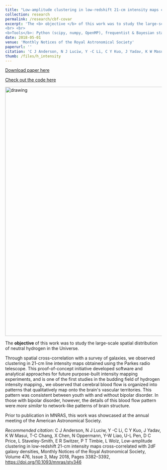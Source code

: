 ```yaml
---
title: "Low-amplitude clustering in low-redshift 21-cm intensity maps cross-correlated with 2dF galaxy densities"
collection: research
permalink: /research/cbf-covar
excerpt: 'The <b> objective </b> of this work was to study the large-scale spatial distribution of neutral hydrogen in the Universe.
<br> <br>
<b>Tools</b>: Python (scipy, numpy, OpenMP), frequentist & Bayesian statistics, high-performance computing'
date: 2018-05-01
venue: 'Monthly Notices of the Royal Astronomical Society'
paperurl: ''
citation: 'C J Anderson, N J Luciw, Y -C Li, C Y Kuo, J Yadav, K W Masui, T-C Chang, X Chen, N Oppermann, Y-W Liao, U-L Pen, D C Price, L Staveley-Smith, E R Switzer, P T Timbie, L Wolz, Low-amplitude clustering in low-redshift 21-cm intensity maps cross-correlated with 2dF galaxy densities, Monthly Notices of the Royal Astronomical Society, Volume 476, Issue 3, May 2018, Pages 3382–3392, https://doi.org/10.1093/mnras/sty346'
thumb: /files/h_intensity
---
```


[Download paper here](https://journals.sagepub.com/doi/10.1177/0271678X21989246?url_ver=Z39.88-2003&rfr_id=ori:rid:crossref.org&rfr_dat=cr_pub%20%200pubmed)

[Check out the code here](https://github.com/nluciw/cbf_covar_in-bd)

<img src="/files/h_intensity" alt="drawing" width="800" class="center"/>

The <b> objective </b> of this work was to study the large-scale spatial distribution of neutral hydrogen in the Universe. 

Through spatial cross-correlation with a survey of galaxies, we observed clustering in 21-cm line intensity maps obtained using the Parkes radio telescope. This proof-of-concept initiative developed software and analytical approaches for future purpose-built intensity mapping experiments, and is one of the first studies in the budding field of hydrogen intensity mapping., we observed that cerebral blood flow is organized into patterns that qualitatively map onto the brain's vascular territories. This pattern was consistent between youth with and without bipolar disorder. In those with bipolar disorder, however, the details of this blood flow pattern were <i> more similar </i> to network-like patterns of brain structure.  

Prior to publication in MNRAS, this work was showcased at the annual meeting of the American Astronomical Society.

<i>Recommended citation</i>: C J Anderson, N J Luciw, Y -C Li, C Y Kuo, J Yadav, K W Masui, T-C Chang, X Chen, N Oppermann, Y-W Liao, U-L Pen, D C Price, L Staveley-Smith, E R Switzer, P T Timbie, L Wolz, Low-amplitude clustering in low-redshift 21-cm intensity maps cross-correlated with 2dF galaxy densities, Monthly Notices of the Royal Astronomical Society, Volume 476, Issue 3, May 2018, Pages 3382–3392, https://doi.org/10.1093/mnras/sty346
